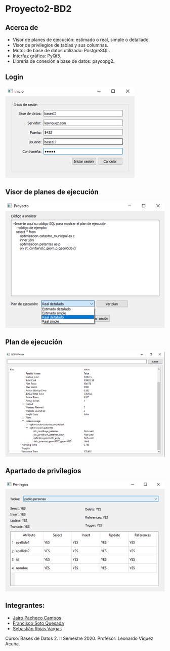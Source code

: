 # Proyecto2-BD2

## Acerca de
* Visor de planes de ejecución: estimado o real, simple o detallado.
* Visor de privilegios de tablas y sus columnas.
* Motor de base de datos utilizado: PostgreSQL.
* Interfaz gráfica: PyQt5.
* Librería de conexión a base de datos: psycopg2.

## Login

![s1](img/login.png)

## Visor de planes de ejecución

![s2](img/plains.png)

## Plan de ejecución

![s3](img/json_viewer.png)

## Apartado de privilegios

![s3](img/privileges.png)

## Integrantes:
* [Jairo Pacheco Campos](https://github.com/JairoPacheco)
* [Francisco Soto Quesada](https://github.com/franrsq)
* [Sebastián Rojas Vargas](https://github.com/SebastianRV26)

Curso: Bases de Datos 2. 
II Semestre 2020. 
Profesor: Leonardo Víquez Acuña.